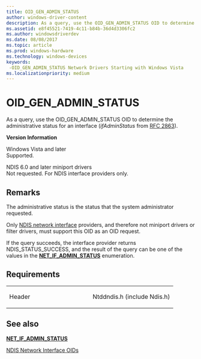 ```yaml
---
title: OID_GEN_ADMIN_STATUS
author: windows-driver-content
description: As a query, use the OID_GEN_ADMIN_STATUS OID to determine the administrative status for an interface (ifAdminStatus from RFC 2863).
ms.assetid: e8f45521-7419-4c11-b84b-36d4d3306fc2
ms.author: windowsdriverdev
ms.date: 08/08/2017
ms.topic: article
ms.prod: windows-hardware
ms.technology: windows-devices
keywords: 
 -OID_GEN_ADMIN_STATUS Network Drivers Starting with Windows Vista
ms.localizationpriority: medium
---
```


# OID\_GEN\_ADMIN\_STATUS


As a query, use the OID\_GEN\_ADMIN\_STATUS OID to determine the administrative status for an interface (*ifAdminStatus* from [RFC 2863](http://go.microsoft.com/fwlink/p/?linkid=84054)).

**Version Information**

<a href="" id="windows-vista-and-later"></a>Windows Vista and later  
Supported.

<a href="" id="ndis-6-0-and-later-miniport-drivers"></a>NDIS 6.0 and later miniport drivers  
Not requested. For NDIS interface providers only.

Remarks
-------

The administrative status is the status that the system administrator requested.

Only [NDIS network interface](https://msdn.microsoft.com/library/windows/hardware/ff566527) providers, and therefore not miniport drivers or filter drivers, must support this OID as an OID request.

If the query succeeds, the interface provider returns NDIS\_STATUS\_SUCCESS, and the result of the query can be one of the values in the [**NET\_IF\_ADMIN\_STATUS**](https://msdn.microsoft.com/library/windows/hardware/ff568740) enumeration.

Requirements
------------

<table>
<colgroup>
<col width="50%" />
<col width="50%" />
</colgroup>
<tbody>
<tr class="odd">
<td><p>Header</p></td>
<td>Ntddndis.h (include Ndis.h)</td>
</tr>
</tbody>
</table>

## See also


[**NET\_IF\_ADMIN\_STATUS**](https://msdn.microsoft.com/library/windows/hardware/ff568740)

[NDIS Network Interface OIDs](https://msdn.microsoft.com/library/windows/hardware/ff566545)

 

 




